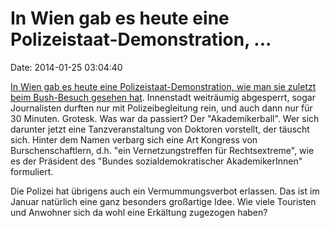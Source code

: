 In Wien gab es heute eine Polizeistaat-Demonstration, \...
==========================================================

Date: 2014-01-25 03:04:40

[In Wien gab es heute eine Polizeistaat-Demonstration, wie man sie
zuletzt beim Bush-Besuch gesehen
hat](http://derstandard.at/1389857991064/Akademikerball-Journalistengewerkschaft-kritisiert-Platzverbot).
Innenstadt weiträumig abgesperrt, sogar Journalisten durften nur mit
Polizeibegleitung rein, und auch dann nur für 30 Minuten. Grotesk. Was
war da passiert? Der \"Akademikerball\". Wer sich darunter jetzt eine
Tanzveranstaltung von Doktoren vorstellt, der täuscht sich. Hinter dem
Namen verbarg sich eine Art Kongress von Burschenschaftlern, d.h. \"ein
Vernetzungstreffen für Rechtsextreme\", wie es der Präsident des
\"Bundes sozialdemokratischer AkademikerInnen\" formuliert.

Die Polizei hat übrigens auch ein Vermummungsverbot erlassen. Das ist im
Januar natürlich eine ganz besonders großartige Idee. Wie viele
Touristen und Anwohner sich da wohl eine Erkältung zugezogen haben?
